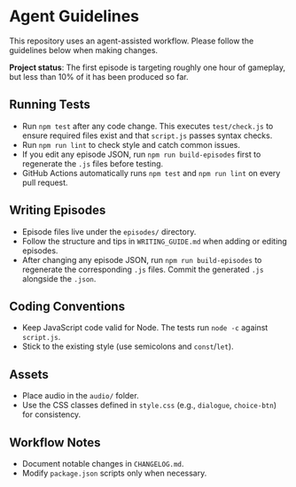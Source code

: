# Agent Guidelines

This repository uses an agent-assisted workflow. Please follow the guidelines below when making changes.

**Project status**: The first episode is targeting roughly one hour of gameplay, but less than 10% of it has been produced so far.

## Running Tests
- Run `npm test` after any code change. This executes `test/check.js` to ensure required files exist and that `script.js` passes syntax checks.
- Run `npm run lint` to check style and catch common issues.
- If you edit any episode JSON, run `npm run build-episodes` first to regenerate the `.js` files before testing.
- GitHub Actions automatically runs `npm test` and `npm run lint` on every pull request.

## Writing Episodes
- Episode files live under the `episodes/` directory.
- Follow the structure and tips in `WRITING_GUIDE.md` when adding or editing episodes.
- After changing any episode JSON, run `npm run build-episodes` to regenerate the corresponding `.js` files. Commit the generated `.js` alongside the `.json`.

## Coding Conventions
- Keep JavaScript code valid for Node. The tests run `node -c` against `script.js`.
- Stick to the existing style (use semicolons and `const`/`let`).

## Assets
- Place audio in the `audio/` folder.
- Use the CSS classes defined in `style.css` (e.g., `dialogue`, `choice-btn`) for consistency.

## Workflow Notes
- Document notable changes in `CHANGELOG.md`.
- Modify `package.json` scripts only when necessary.
